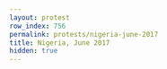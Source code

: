 ```yaml
---
layout: protest
row_index: 756
permalink: protests/nigeria-june-2017
title: Nigeria, June 2017
hidden: true
---
```

